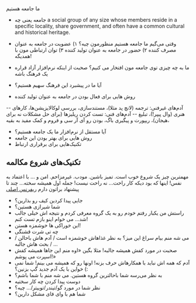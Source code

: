 ما جامعه هستیم

- جامعه یعنی چه
a social group of any size whose members reside in a specific locality, share government, and often have a common cultural and historical heritage.

- وقتی می‌گیم ما جامعه هستیم منظورمون چیه؟ ۱)‌ عضویت در جامعه به عنوان مصرف کننده  ۲)‌ حضور در جامعه به عنوان تولید کننده  ۳) توان ارتباطی مون با همدیگه!
- ما به چه چیزی توی جامعه مون افتخار می کنیم؟ صحبت از اینکه نرم‌افزار آزاد قراره یک فرهنگ باشه
- آیا ما در پیشبرد این فرهنگ سهیم هستیم؟
- روش هایی برای فعال بودن در جامعه به عنوان تولید کننده

-- آدم‌های غیرفنی: ترجمه (لانچ پد مثلا)،‌ مستندسازی، بررسی لوکالایزیشن‌ها، کارهای هنری (وال پیپر!)، تبلیغ
-- آدم‌های فنی:‌ تست کردن ریلیزها (برای حل مشکلات نه برای هیجان)،‌ ریپورت و پیگیری باگ، بودن رو آی آر سی و فروم و کمک مفید به بقیه،

- آیا مستقل از نرم‌افزار ما یک جامعه هستیم؟ 
- روش هایی برای بهتر بودن این جامعه
- تکنیک‌هایی برای برقراری ارتباط

## تکنیک‌های شروع مکالمه
مهمترین چیز یک شروع خوب است. تمیز باشین. مودب. غیرمزاحم. امن و ... با اعتماد به نفس! اینها که بود دیکه کار راحت... نه راحت نیست!‌ جمله اول همیشه سخته... چند تا پیشنهاد براتون دارم [ریفرنس اصلی](http://www.getsidekick.com/blog/networking-conversation-starters)

- جایی پیدا کردین کیف رو بذارین؟ 
- شما شیرازی هستین؟
- راستش من یکبار رفتم خودم رو به یک گروه معرفی کردم و نتیجه اش خیلی جالب شد... می خوام اینو بازم تست کنم!
- این خوراکی ها خوشمزه هستن!
- چه تی شرت قشنگی
- می شه منم بیام سراغ این میز؟ به نظر غذاهاش خوشمزه است / آدم هاش باحالن / بحث هاش جالبه / ...
- صحبت در مورد کفش همیشه جالبه! مثلا بگین «اوه منم این جاها همیشه کفش اسپرت می پوشم!»
- آدم که همه اش نباید با همکارهاش حرف بزنه! اونها رو که همیشه می بینم! شما نمی خواین با یک آدم جدید گپ بزنین؟ (:
- به نظر می‌رسه شما باحالترین گروه هستین. می شه منم با شما باشم؟
- دوست پیدا کردن چه کار سختیه
- نظر شما در مورد گو/تیندر/توییتر/... چیه؟
- شما هم با وای فای مشکل دارین؟

